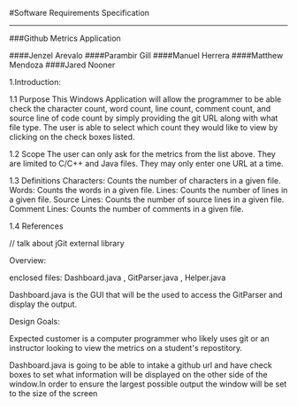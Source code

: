 #Software Requirements Specification

--- 

###Github Metrics Application


####Jenzel Arevalo
####Parambir Gill
####Manuel Herrera
####Matthew Mendoza
####Jared Nooner



1.Introduction:

1.1 Purpose
    This Windows Application will allow the programmer to be able
    check the character count, word count, line count, comment
    count, and source line of code count by simply providing the
    git URL along with what file type.
    The user is able to select which count they would like to view
    by clicking on the check boxes listed.

1.2 Scope
    The user can only ask for the metrics from the list above. They are
    limited to C/C++ and Java files. They may only enter one URL at a time.

1.3 Definitions
    Characters: Counts the number of characters in a given file.
    Words: Counts the words in a given file.
    Lines: Counts the number of lines in a given file.
    Source Lines: Counts the number of source lines in a given file.
    Comment Lines: Counts the number of comments in a given file.


1.4 References

// talk about jGit external library


Overview:

enclosed files: Dashboard.java , GitParser.java , Helper.java

Dashboard.java is the GUI that will be the used to access the
GitParser and display the output.

Design Goals:

Expected customer is a computer programmer who likely uses git
or an instructor looking to view the metrics on a student's 
repostitory. 

Dashboard.java is going to be able to intake a github url and
have check boxes to set what information will be displayed on 
the other side of the window.In order to ensure the largest 
possible output the window will be set to the size of the screen
